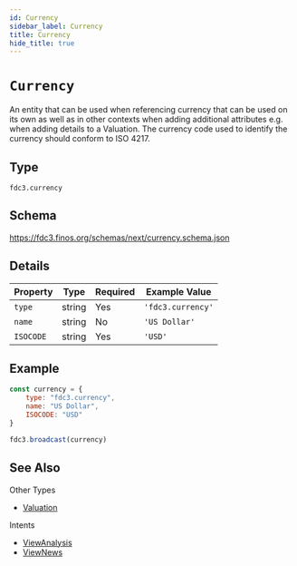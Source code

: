 ```yaml
---
id: Currency
sidebar_label: Currency
title: Currency
hide_title: true
---
```

# `Currency`

An entity that can be used when referencing currency that can be used on its own as well as in other contexts when adding additional attributes e.g. when adding details to a Valuation. The currency code used to identify the currency should conform to ISO 4217.

## Type

`fdc3.currency`

## Schema

https://fdc3.finos.org/schemas/next/currency.schema.json

## Details

| Property         | Type    | Required | Example Value        |
|------------------|---------|----------|----------------------|
| `type`           | string  | Yes      | `'fdc3.currency'`    |
| `name`           | string  | No       | `'US Dollar'`        |
| `ISOCODE`        | string  | Yes      | `'USD'`              |


## Example

```js
const currency = {
    type: "fdc3.currency",
    name: "US Dollar",
    ISOCODE: "USD"
}

fdc3.broadcast(currency)
```

## See Also

Other Types
- [Valuation](Valuation)

Intents
- [ViewAnalysis](../../intents/ref/viewAnalysis)
- [ViewNews](../../intents/ref/ViewNews)
